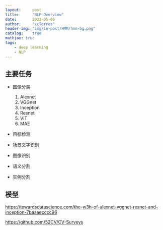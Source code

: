 ```yaml
---
layout:     post
title:      "NLP Overview"
date:       2022-05-06
author:     "xcTorres"
header-img: "img/in-post/HMM/hmm-bg.png"
catalog:    true
mathjax: true
tags:
    - deep learning
    - NLP
---  
```


## 主要任务 
- 图像分类
    1. Alexnet
    2. VGGnet
    3. Inception
    4. Resnet
    5. ViT
    6. MAE

- 目标检测
- 场景文字识别 
- 图像识别  
- 语义分割
- 实例分割

## 模型


https://towardsdatascience.com/the-w3h-of-alexnet-vggnet-resnet-and-inception-7baaaecccc96

https://github.com/52CV/CV-Surveys

